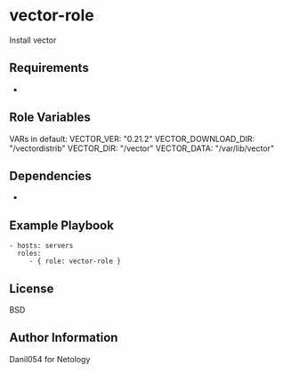 vector-role
=========

Install vector 

Requirements
------------

-

Role Variables
--------------

VARs in default:
VECTOR_VER: "0.21.2"
VECTOR_DOWNLOAD_DIR: "/vectordistrib"
VECTOR_DIR: "/vector"
VECTOR_DATA: "/var/lib/vector"



Dependencies
------------

-

Example Playbook
----------------

    - hosts: servers
      roles:
         - { role: vector-role }

License
-------

BSD

Author Information
------------------

Danil054 for Netology
